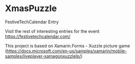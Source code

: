# XmasPuzzle
FestiveTechCalendar Entry

Visit the rest of interesting entries for the event
https://festivetechcalendar.com/

This project is based on Xamarin.Forms - Xuzzle picture game
(https://docs.microsoft.com/en-us/samples/xamarin/mobile-samples/liveplayer-xamagonxuzzlelp/)
